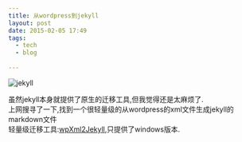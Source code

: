 ```yaml
---
title: 从wordpress到jekyll
layout: post
date: 2015-02-05 17:49
tags:
  - tech
  - blog
  
---
```


![jekyll](http://jekyllrb.com/img/logo-2x.png)

虽然jekyll本身就提供了原生的迁移工具,但我觉得还是太麻烦了.  
上网搜寻了一下,找到一个很轻量级的从wordpress的xml文件生成jekyll的markdown文件  
轻量级迁移工具:[wpXml2Jekyll](https://github.com/theaob/wpXml2Jekyll),只提供了windows版本.
